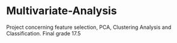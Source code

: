 # Multivariate-Analysis
Project concerning feature selection, PCA, Clustering Analysis and Classification.
Final grade 17.5